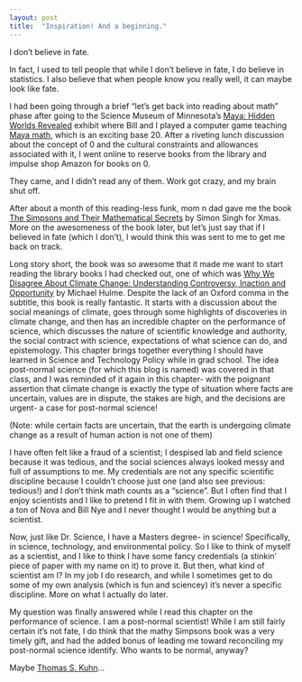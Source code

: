 ```yaml
---
layout: post
title:  "Inspiration! And a beginning."
---
```


I don’t believe in fate.

In fact, I used to tell people that while I don’t believe in fate, I do believe in statistics. I also believe that when people know you really well, it can maybe look like fate.

I had been going through a brief “let’s get back into reading about math” phase after going to the Science Museum of Minnesota’s [Maya: Hidden Worlds Revealed](http://www.smm.org/maya) exhibit where Bill and I played a computer game teaching [Maya math](http://www.michielb.nl/maya/math.html), which is an exciting base 20. After a riveting lunch discussion about the concept of 0 and the cultural constraints and allowances associated with it, I went online to reserve books from the library and impulse shop Amazon for books on 0.

They came, and I didn’t read any of them. Work got crazy, and my brain shut off.

After about a month of this reading-less funk, mom n dad gave me the book [The Simpsons and Their Mathematical Secrets](http://www.simonsingh.net/Simpsons_Mathematics/) by Simon Singh for Xmas. More on the awesomeness of the book later, but let’s just say that if I believed in fate (which I don’t), I would think this was sent to me to get me back on track.

Long story short, the book was so awesome that it made me want to start reading the library books I had checked out, one of which was [Why We Disagree About Climate Change: Understanding Controversy, Inaction and Opportunity](http://www.cambridge.org/us/academic/subjects/economics/natural-resource-and-environmental-economics/why-we-disagree-about-climate-change-understanding-controversy-inaction-and-opportunity) by Michael Hulme. Despite the lack of an Oxford comma in the subtitle, this book is really fantastic. It starts with a discussion about the social meanings of climate, goes through some highlights of discoveries in climate change, and then has an incredible chapter on the performance of science, which discusses the nature of scientific knowledge and authority, the social contract with science, expectations of what science can do, and epistemology. This chapter brings together everything I should have learned in Science and Technology Policy while in grad school. The idea post-normal science (for which this blog is named) was covered in that class, and I was reminded of it again in this chapter- with the poignant assertion that climate change is exactly the type of situation where facts are uncertain, values are in dispute, the stakes are high, and the decisions are urgent- a case for post-normal science!

(Note: while certain facts are uncertain, that the earth is undergoing climate change as a result of human action is not one of them)

I have often felt like a fraud of a scientist; I despised lab and field science because it was tedious, and the social sciences always looked messy and full of assumptions to me. My credentials are not any specific scientific discipline because I couldn’t choose just one (and also see previous: tedious!) and I don’t think math counts as a “science”. But I often find that I enjoy scientists and I like to pretend I fit in with them. Growing up I watched a ton of Nova and Bill Nye and I never thought I would be anything but a scientist. 

Now, just like Dr. Science, I have a Masters degree- in science! Specifically, in science, technology, and environmental policy. So I like to think of myself as a scientist, and I like to think I have some fancy credentials (a stinkin’ piece of paper with my name on it) to prove it. But then, what kind of scientist am I? In my job I do research, and while I sometimes get to do some of my own analysis (which is fun and sciencey) it’s never a specific discipline. More on what I actually do later.

My question was finally answered while I read this chapter on the performance of science. I am a post-normal scientist! While I am still fairly certain it’s not fate, I do think that the mathy Simpsons book was a very timely gift, and had the added bonus of leading me toward reconciling my post-normal science identify. Who wants to be normal, anyway?

Maybe [Thomas S. Kuhn](http://en.wikipedia.org/wiki/Normal_science)…

